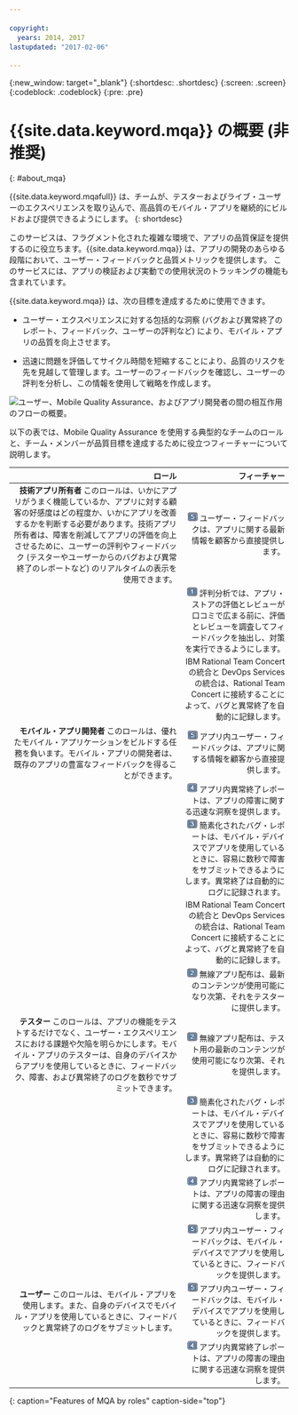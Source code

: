 ```yaml
---

copyright:
  years: 2014, 2017
lastupdated: "2017-02-06"

---
```


{:new_window: target="_blank"}
{:shortdesc: .shortdesc}
{:screen: .screen}
{:codeblock: .codeblock}
{:pre: .pre}


# {{site.data.keyword.mqa}} の概要 (非推奨)
{: #about_mqa}

{{site.data.keyword.mqafull}} は、チームが、テスターおよびライブ・ユーザーのエクスペリエンスを取り込んで、高品質のモバイル・アプリを継続的にビルドおよび提供できるようにします。
{: shortdesc}

このサービスは、フラグメント化された複雑な環境で、アプリの品質保証を提供するのに役立ちます。{{site.data.keyword.mqa}} は、アプリの開発のあらゆる段階において、ユーザー・フィードバックと品質メトリックを提供します。
このサービスには、アプリの検証および実動での使用状況のトラッキングの機能も含まれています。

{{site.data.keyword.mqa}} は、次の目標を達成するために使用できます。

* ユーザー・エクスペリエンスに対する包括的な洞察 (バグおよび異常終了のレポート、フィードバック、ユーザーの評判など) により、モバイル・アプリの品質を向上させます。

* 迅速に問題を評価してサイクル時間を短縮することにより、品質のリスクを先を見越して管理します。ユーザーのフィードバックを確認し、ユーザーの評判を分析し、この情報を使用して戦略を作成します。

![ユーザー、Mobile Quality Assurance、およびアプリ開発者の間の相互作用のフローの概要。](images/overview_diagram2.gif)

以下の表では、Mobile Quality Assurance を使用する典型的なチームのロールと、チーム・メンバーが品質目標を達成するために役立つフィーチャーについて説明します。

| ロール | フィーチャー |
|---------: |------------: |
|**技術アプリ所有者** このロールは、いかにアプリがうまく機能しているか、アプリに対する顧客の好感度はどの程度か、いかにアプリを改善するかを判断する必要があります。技術アプリ所有者は、障害を削減してアプリの評価を向上させるために、ユーザーの評判やフィードバック (テスターやユーザーからのバグおよび異常終了のレポートなど) のリアルタイムの表示を使用できます。 | ![コールアウト・ラベル 5](images/calloutlabel5.gif) ユーザー・フィードバックは、アプリに関する最新情報を顧客から直接提供します。|
|      | ![コールアウト・ラベル 1](images/calloutlabel1.gif) 評判分析では、アプリ・ストアの評価とレビューが口コミで広まる前に、評価とレビューを調査してフィードバックを抽出し、対策を実行できるようにします。|
|      |IBM Rational Team Concert の統合と DevOps Services の統合は、Rational Team Concert に接続することによって、バグと異常終了を自動的に記録します。|
|**モバイル・アプリ開発者** このロールは、優れたモバイル・アプリケーションをビルドする任務を負います。モバイル・アプリの開発者は、既存のアプリの豊富なフィードバックを得ることができます。| ![コールアウト・ラベル 5](images/calloutlabel5.gif) アプリ内ユーザー・フィードバックは、アプリに関する情報を顧客から直接提供します。|
|    | ![コールアウト・ラベル 4](images/calloutlabel4.gif) アプリ内異常終了レポートは、アプリの障害に関する迅速な洞察を提供します。|
|    | ![コールアウト・ラベル 3](images/calloutlabel3.gif) 簡素化されたバグ・レポートは、モバイル・デバイスでアプリを使用しているときに、容易に数秒で障害をサブミットできるようにします。異常終了は自動的にログに記録されます。|
|    | IBM Rational Team Concert の統合と DevOps Services の統合は、Rational Team Concert に接続することによって、バグと異常終了を自動的に記録します。|
|    | ![コールアウト・ラベル 2](images/calloutlabel2.gif) 無線アプリ配布は、最新のコンテンツが使用可能になり次第、それをテスターに提供します。 |
|**テスター** このロールは、アプリの機能をテストするだけでなく、ユーザー・エクスペリエンスにおける課題や欠陥を明らかにします。モバイル・アプリのテスターは、自身のデバイスからアプリを使用しているときに、フィードバック、障害、および異常終了のログを数秒でサブミットできます。 | ![コールアウト・ラベル 2](images/calloutlabel2.gif) 無線アプリ配布は、テスト用の最新のコンテンツが使用可能になり次第、それを提供します。 |
|     | ![コールアウト・ラベル 3](images/calloutlabel3.gif) 簡素化されたバグ・レポートは、モバイル・デバイスでアプリを使用しているときに、容易に数秒で障害をサブミットできるようにします。異常終了は自動的にログに記録されます。 |
|     | ![コールアウト・ラベル 4](images/calloutlabel4.gif) アプリ内異常終了レポートは、アプリの障害の理由に関する迅速な洞察を提供します。 |
|     | ![コールアウト・ラベル 5](images/calloutlabel5.gif) アプリ内ユーザー・フィードバックは、モバイル・デバイスでアプリを使用しているときに、フィードバックを提供します。 |
|**ユーザー** このロールは、モバイル・アプリを使用します。また、自身のデバイスでモバイル・アプリを使用しているときに、フィードバックと異常終了のログをサブミットします。 | ![コールアウト・ラベル 5](images/calloutlabel5.gif) アプリ内ユーザー・フィードバックは、モバイル・デバイスでアプリを使用しているときに、フィードバックを提供します。 |
|     | ![コールアウト・ラベル 4](images/calloutlabel4.gif) アプリ内異常終了レポートは、アプリの障害の理由に関する迅速な洞察を提供します。 |
{: caption="Features of MQA by roles" caption-side="top"}

